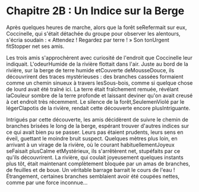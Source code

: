 # Chapitre 2B : Un Indice sur la Berge

Après quelques heures de marche, alors que la forêt seRefermait sur eux, Coccinelle, qui s'était détachée du groupe pour observer les alentours, s'écria soudain : « Attendez ! Regardez par terre ! » Son tonUrgent fitStopper net ses amis.

Les trois amis s'approchèrent avec curiosité de l'endroit que Coccinelle leur indiquait. L'odeurHumide de la rivière flottait dans l'air. Juste au bord de la rivière, sur la berge de terre humide etCouverte deMousseDouce, ils découvrirent des traces mystérieuses : des branches cassées formaient comme un chemin sinueux à travers lesSous-bois, comme si quelque chose de lourd avait été traîné ici. La terre était fraîchement remuée, révélant laCouleur sombre de la terre profonde et laissant deviner qu'on avait creusé à cet endroit très récemment. Le silence de la forêt,SeulemenViolé par le légerClapotis de la rivière, rendait cette découverte encore plusIntriguante.

Intrigués par cette découverte, les amis décidèrent de suivre le chemin de branches brisées le long de la berge, espérant trouver d'autres indices sur ce qui avait bien pu se passer. Leurs pas étaient prudents, leurs sens en éveil, guettant le moindre bruit suspect. Quelques mètres plus loin, en arrivant à un virage de la rivière, où le courant habituellementJoyeux seFaisait plusCalme etMystérieux, ils s'arrêtèrent net, stupéfaits par ce qu'ils découvrirent. La rivière, qui coulait joyeusement quelques instants plus tôt, était maintenant complètement bloquée par un amas de branches, de feuilles et de boue. Un véritable barrage barrait le cours de l'eau ! Étrangement, certaines branches semblaient avoir été coupées nettes, comme par une force inconnue…